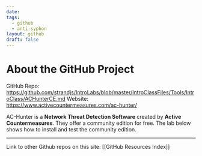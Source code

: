 ```yaml
---
date: 
tags:
  - github
  - anti-syphon
layout: github
draft: false
---
```

# About the GitHub Project

GitHub Repo: https://github.com/strandjs/IntroLabs/blob/master/IntroClassFiles/Tools/IntroClass/ACHunterCE.md
Website: https://www.activecountermeasures.com/ac-hunter/

AC-Hunter is a **Network Threat Detection Software** created by **Active Countermeasures**. They offer a community edition for free. The lab below shows how to install and test the community edition.


---
Link to other Github repos on this site: [[GitHub Resources Index]]


